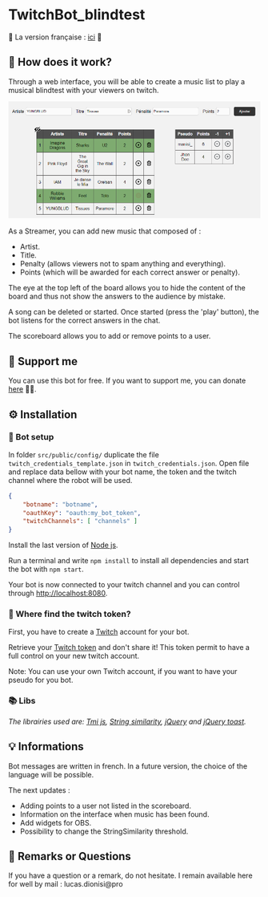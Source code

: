 # TwitchBot_blindtest

🥖 La version française : [ici](README.fr.md) 🥖

## 🤯 How does it work?
Through a web interface, you will be able to create a music list to play a musical blindtest with your viewers on twitch.

![UI](/gitImg/UI.png)

As a Streamer, you can add new music that composed of : 
- Artist.
- Title.
- Penalty (allows viewers not to spam anything and everything).
- Points (which will be awarded for each correct answer or penalty).

The eye at the top left of the board allows you to hide the content of the board and thus not show the answers to the audience by mistake.

A song can be deleted or started. Once started (press the 'play' button), the bot listens for the correct answers in the chat.

The scoreboard allows you to add or remove points to a user.

## 🙏 Support me
You can use this bot for free. If you want to support me, you can donate [here](https://www.paypal.me/lucasdionisi) 🤩💙.

## ⚙ Installation
### 📝 Bot setup
In folder ``src/public/config/`` duplicate the file ``twitch_credentials_template.json`` in ``twitch_credentials.json``. Open file and replace data bellow with your bot name, the token and the twitch channel where the robot will be used.

```json
{
    "botname": "botname",
    "oauthKey": "oauth:my_bot_token",
    "twitchChannels": [ "channels" ]
}
```

Install the last version of [Node js](https://nodejs.org/). 

Run a terminal and write ```npm install``` to install all dependencies and start the bot with ```npm start```.

Your bot is now connected to your twitch channel and you can control through [http://localhost:8080](http://localhost:8080).

### 🔏 Where find the twitch token?
First, you have to create a [Twitch](https://www.twitch.tv/) account for your bot.

Retrieve your [Twitch token](https://twitchapps.com/tmi/) and don't share it! This token permit to have a full control on your new twitch account.

Note: You can use your own Twitch account, if you want to have your pseudo for you bot.

### 📚 Libs
_The librairies used are: [Tmi js](https://tmijs.com/), [String similarity](https://npm.runkit.com/string-similarity), [jQuery](https://jquery.com/) and [jQuery toast](https://github.com/kamranahmedse/jquery-toast-plugin)._

## 💡 Informations
Bot messages are written in french. In a future version, the choice of the language will be possible.

The next updates :
- Adding points to a user not listed in the scoreboard.
- Information on the interface when music has been found.
- Add widgets for OBS.
- Possibility to change the StringSimilarity threshold.

## 💌 Remarks or Questions
If you have a question or a remark, do not hesitate. I remain available here for well by mail : lucas.dionisi@pro

